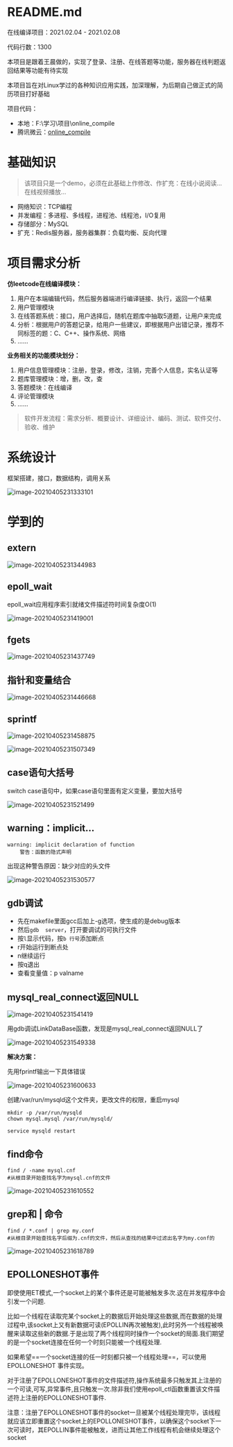 # README.md

在线编译项目：2021.02.04 - 2021.02.08

代码行数：1300

本项目是跟着王晨做的，实现了登录、注册、在线答题等功能，服务器在线判题返回结果等功能有待实现

本项目旨在对Linux学过的各种知识应用实践，加深理解，为后期自己做正式的简历项目打好基础

项目代码：

- 本地：F:\学习\项目\online_compile
- 腾讯微云：[online_compile](https://www.weiyun.com/disk/folder/9cbae39c7e4a317d59accaf52e1f2edb)

# 基础知识

> 该项目只是一个demo，必须在此基础上作修改、作扩充：在线小说阅读...在线视频播放...

- 网络知识：TCP编程	
- 并发编程：多进程、多线程，进程池、线程池，I/O复用
- 存储部分：MySQL
- 扩充：Redis服务器，服务器集群：负载均衡、反向代理

# 项目需求分析

**仿leetcode在线编译模块：**

1. 用户在本端编辑代码，然后服务器端进行编译链接、执行，返回一个结果
2. 用户管理模块
3. 在线答题系统：接口，用户选择后，随机在题库中抽取5道题，让用户来完成
4. 分析：根据用户的答题记录，给用户一些建议，即根据用户出错记录，推荐不同标签的题：C、C++、操作系统、网络
5. ……

**业务相关的功能模块划分：**

1. 用户信息管理模块：注册，登录，修改，注销，完善个人信息，实名认证等
2. 题库管理模块：增，删，改，查
3. 答题模块：在线编译
4. 评论管理模块
5. ……

> 软件开发流程：需求分析、概要设计、详细设计、编码、测试、软件交付、验收、维护

# 系统设计

框架搭建，接口，数据结构，调用关系

![image-20210405231333101](img/%E9%A1%B9%E7%9B%AE%EF%BC%9A%E5%9C%A8%E7%BA%BF%E7%BC%96%E8%AF%91%E9%A1%B9%E7%9B%AE.img/image-20210405231333101.png)

# 学到的

## extern

![image-20210405231344983](img/%E9%A1%B9%E7%9B%AE%EF%BC%9A%E5%9C%A8%E7%BA%BF%E7%BC%96%E8%AF%91%E9%A1%B9%E7%9B%AE.img/image-20210405231344983.png)

## epoll_wait

epoll_wait应用程序索引就绪文件描述符时间复杂度O(1)

![image-20210405231419001](img/%E9%A1%B9%E7%9B%AE%EF%BC%9A%E5%9C%A8%E7%BA%BF%E7%BC%96%E8%AF%91%E9%A1%B9%E7%9B%AE.img/image-20210405231419001.png)

## fgets

![image-20210405231437749](img/%E9%A1%B9%E7%9B%AE%EF%BC%9A%E5%9C%A8%E7%BA%BF%E7%BC%96%E8%AF%91%E9%A1%B9%E7%9B%AE.img/image-20210405231437749.png)

## 指针和变量结合

![image-20210405231446668](img/%E9%A1%B9%E7%9B%AE%EF%BC%9A%E5%9C%A8%E7%BA%BF%E7%BC%96%E8%AF%91%E9%A1%B9%E7%9B%AE.img/image-20210405231446668.png)

## sprintf

![image-20210405231458875](img/%E9%A1%B9%E7%9B%AE%EF%BC%9A%E5%9C%A8%E7%BA%BF%E7%BC%96%E8%AF%91%E9%A1%B9%E7%9B%AE.img/image-20210405231458875.png)

![image-20210405231507349](img/%E9%A1%B9%E7%9B%AE%EF%BC%9A%E5%9C%A8%E7%BA%BF%E7%BC%96%E8%AF%91%E9%A1%B9%E7%9B%AE.img/image-20210405231507349.png)

## case语句大括号

switch case语句中，如果case语句里面有定义变量，要加大括号

![image-20210405231521499](img/%E9%A1%B9%E7%9B%AE%EF%BC%9A%E5%9C%A8%E7%BA%BF%E7%BC%96%E8%AF%91%E9%A1%B9%E7%9B%AE.img/image-20210405231521499.png)

## warning：implicit... 

```shell
warning: implicit declaration of function
    警告：函数的隐式声明
```

 出现这种警告原因：缺少对应的头文件

![image-20210405231530577](img/%E9%A1%B9%E7%9B%AE%EF%BC%9A%E5%9C%A8%E7%BA%BF%E7%BC%96%E8%AF%91%E9%A1%B9%E7%9B%AE.img/image-20210405231530577.png)

## gdb调试

- 先在makefile里面gcc后加上-g选项，使生成的是debug版本
- 然后`gdb  server`，打开要调试的可执行文件
- 按`l`显示代码，按`b 行号`添加断点
- r开始运行到断点处
- n继续运行
- 按q退出
- 查看变量值：p valname

## mysql_real_connect返回NULL

![image-20210405231541419](img/%E9%A1%B9%E7%9B%AE%EF%BC%9A%E5%9C%A8%E7%BA%BF%E7%BC%96%E8%AF%91%E9%A1%B9%E7%9B%AE.img/image-20210405231541419.png)

用gdb调试LinkDataBase函数，发现是mysql_real_connect返回NULL了

![image-20210405231549338](img/%E9%A1%B9%E7%9B%AE%EF%BC%9A%E5%9C%A8%E7%BA%BF%E7%BC%96%E8%AF%91%E9%A1%B9%E7%9B%AE.img/image-20210405231549338.png)

**解决方案：**

先用fprintf输出一下具体错误

![image-20210405231600633](img/%E9%A1%B9%E7%9B%AE%EF%BC%9A%E5%9C%A8%E7%BA%BF%E7%BC%96%E8%AF%91%E9%A1%B9%E7%9B%AE.img/image-20210405231600633.png)

创建/var/run/mysqld这个文件夹，更改文件的权限，重启mysql

```shell
mkdir -p /var/run/mysqld
chown mysql.mysql /var/run/mysqld/

service mysqld restart
```

## find命令

```shell
find / -name mysql.cnf 
#从根目录开始查找名字为mysql.cnf的文件
```

![image-20210405231610552](img/%E9%A1%B9%E7%9B%AE%EF%BC%9A%E5%9C%A8%E7%BA%BF%E7%BC%96%E8%AF%91%E9%A1%B9%E7%9B%AE.img/image-20210405231610552.png)

## grep和 | 命令

```shell
find / *.conf | grep my.conf   
#从根目录开始查找名字后缀为.cnf的文件，然后从查找的结果中过滤出名字为my.conf的
```

![image-20210405231618789](img/%E9%A1%B9%E7%9B%AE%EF%BC%9A%E5%9C%A8%E7%BA%BF%E7%BC%96%E8%AF%91%E9%A1%B9%E7%9B%AE.img/image-20210405231618789.png)

## EPOLLONESHOT事件

即使使用ET模式,一个socket上的某个事件还是可能被触发多次.这在并发程序中会引发一个问题. 

比如一个线程在读取完某个socket上的数据后开始处理这些数据,而在数据的处理过程中,该socket上又有新数据可读(EPOLLIN再次被触发),此时另外一个线程被唤醒来读取这些新的数据.于是出现了两个线程同时操作一个socket的局面.我们期望的是一个socket连接在任何一个时刻只能被一个线程处理.

如果希望==一个socket连接的任一时刻都只被一个线程处理==，可以使用 EPOLLONESHOT 事件实现。

对于注册了EPOLLONESHOT事件的文件描述符,操作系统最多只触发其上注册的一个可读,可写,异常事件,且只触发一次.除非我们使用epoll_ctl函数重置该文件描述符上注册的EPOLLONESHOT事件.

注意：注册了EPOLLONESHOT事件的socket一旦被某个线程处理完毕，该线程就应该立即重置这个socket上的EPOLLONESHOT事件，以确保这个socket下一次可读时，其EPOLLIN事件能被触发，进而让其他工作线程有机会继续处理这个socket